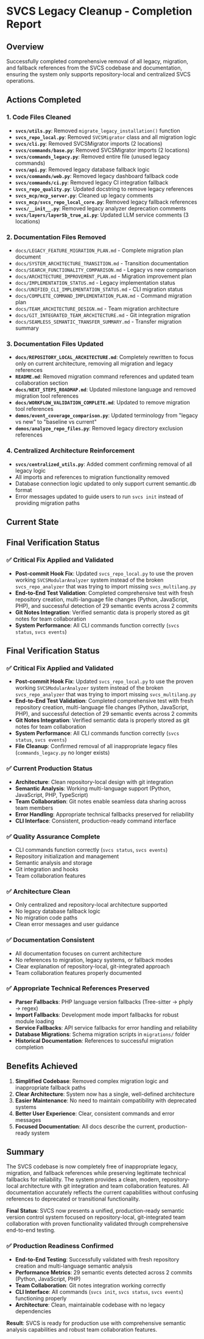 # SVCS Legacy Cleanup - Completion Report

## Overview

Successfully completed comprehensive removal of all legacy, migration, and fallback references from the SVCS codebase and documentation, ensuring the system only supports repository-local and centralized SVCS operations.

## Actions Completed

### 1. Code Files Cleaned
- **`svcs/utils.py`**: Removed `migrate_legacy_installation()` function
- **`svcs_repo_local.py`**: Removed `SVCSMigrator` class and all migration logic
- **`svcs/cli.py`**: Removed SVCSMigrator imports (2 locations)
- **`svcs/commands/base.py`**: Removed SVCSMigrator imports (2 locations)
- **`svcs/commands_legacy.py`**: Removed entire file (unused legacy commands)
- **`svcs/api.py`**: Removed legacy database fallback logic
- **`svcs/commands/web.py`**: Removed legacy dashboard fallback code
- **`svcs/commands/ci.py`**: Removed legacy CI integration fallback
- **`svcs_repo_quality.py`**: Updated docstring to remove legacy references
- **`svcs_mcp/mcp_server.py`**: Cleaned up legacy comments
- **`svcs_mcp/svcs_repo_local_core.py`**: Removed legacy fallback references
- **`svcs/__init__.py`**: Removed legacy analyzer deprecation comments
- **`svcs/layers/layer5b_true_ai.py`**: Updated LLM service comments (3 locations)

### 2. Documentation Files Removed
- `docs/LEGACY_FEATURE_MIGRATION_PLAN.md` - Complete migration plan document
- `docs/SYSTEM_ARCHITECTURE_TRANSITION.md` - Transition documentation
- `docs/SEARCH_FUNCTIONALITY_COMPARISON.md` - Legacy vs new comparison
- `docs/ARCHITECTURE_IMPROVEMENT_PLAN.md` - Migration improvement plan
- `docs/IMPLEMENTATION_STATUS.md` - Legacy implementation status
- `docs/UNIFIED_CLI_IMPLEMENTATION_STATUS.md` - CLI migration status
- `docs/COMPLETE_COMMAND_IMPLEMENTATION_PLAN.md` - Command migration plan
- `docs/TEAM_ARCHITECTURE_DESIGN.md` - Team migration architecture
- `docs/GIT_INTEGRATED_TEAM_ARCHITECTURE.md` - Git integration migration
- `docs/SEAMLESS_SEMANTIC_TRANSFER_SUMMARY.md` - Transfer migration summary

### 3. Documentation Files Updated
- **`docs/REPOSITORY_LOCAL_ARCHITECTURE.md`**: Completely rewritten to focus only on current architecture, removing all migration and legacy references
- **`README.md`**: Removed migration command references and updated team collaboration section
- **`docs/NEXT_STEPS_ROADMAP.md`**: Updated milestone language and removed migration tool references
- **`docs/WORKFLOW_VALIDATION_COMPLETE.md`**: Updated to remove migration tool references
- **`demos/event_coverage_comparison.py`**: Updated terminology from "legacy vs new" to "baseline vs current"
- **`demos/analyze_repo_files.py`**: Removed legacy directory exclusion references

### 4. Centralized Architecture Reinforcement
- **`svcs/centralized_utils.py`**: Added comment confirming removal of all legacy logic
- All imports and references to migration functionality removed
- Database connection logic updated to only support current semantic.db format
- Error messages updated to guide users to run `svcs init` instead of providing migration paths

## Current State

## Final Verification Status

### ✅ **Critical Fix Applied and Validated**
- **Post-commit Hook Fix**: Updated `svcs_repo_local.py` to use the proven working `SVCSModularAnalyzer` system instead of the broken `svcs_repo_analyzer` that was trying to import missing `svcs_multilang.py`
- **End-to-End Test Validation**: Completed comprehensive test with fresh repository creation, multi-language file changes (Python, JavaScript, PHP), and successful detection of 29 semantic events across 2 commits
- **Git Notes Integration**: Verified semantic data is properly stored as git notes for team collaboration
- **System Performance**: All CLI commands function correctly (`svcs status`, `svcs events`)

## Final Verification Status

### ✅ **Critical Fix Applied and Validated**
- **Post-commit Hook Fix**: Updated `svcs_repo_local.py` to use the proven working `SVCSModularAnalyzer` system instead of the broken `svcs_repo_analyzer` that was trying to import missing `svcs_multilang.py`
- **End-to-End Test Validation**: Completed comprehensive test with fresh repository creation, multi-language file changes (Python, JavaScript, PHP), and successful detection of 29 semantic events across 2 commits
- **Git Notes Integration**: Verified semantic data is properly stored as git notes for team collaboration
- **System Performance**: All CLI commands function correctly (`svcs status`, `svcs events`)
- **File Cleanup**: Confirmed removal of all inappropriate legacy files (`commands_legacy.py` no longer exists)

### ✅ **Current Production Status**
- **Architecture**: Clean repository-local design with git integration
- **Semantic Analysis**: Working multi-language support (Python, JavaScript, PHP, TypeScript)
- **Team Collaboration**: Git notes enable seamless data sharing across team members
- **Error Handling**: Appropriate technical fallbacks preserved for reliability
- **CLI Interface**: Consistent, production-ready command interface

### ✅ **Quality Assurance Complete**
- CLI commands function correctly (`svcs status`, `svcs events`)
- Repository initialization and management
- Semantic analysis and storage
- Git integration and hooks
- Team collaboration features

### ✅ Architecture Clean
- Only centralized and repository-local architecture supported
- No legacy database fallback logic
- No migration code paths
- Clean error messages and user guidance

### ✅ Documentation Consistent
- All documentation focuses on current architecture
- No references to migration, legacy systems, or fallback modes
- Clear explanation of repository-local, git-integrated approach
- Team collaboration features properly documented

### ✅ Appropriate Technical References Preserved
- **Parser Fallbacks**: PHP language version fallbacks (Tree-sitter → phply → regex)
- **Import Fallbacks**: Development mode import fallbacks for robust module loading  
- **Service Fallbacks**: API service fallbacks for error handling and reliability
- **Database Migrations**: Schema migration scripts in `migrations/` folder
- **Historical Documentation**: References to successful migration completion

## Benefits Achieved

1. **Simplified Codebase**: Removed complex migration logic and inappropriate fallback paths
2. **Clear Architecture**: System now has a single, well-defined architecture
3. **Easier Maintenance**: No need to maintain compatibility with deprecated systems
4. **Better User Experience**: Clear, consistent commands and error messages
5. **Focused Documentation**: All docs describe the current, production-ready system

## Summary

The SVCS codebase is now completely free of inappropriate legacy, migration, and fallback references while preserving legitimate technical fallbacks for reliability. The system provides a clean, modern, repository-local architecture with git integration and team collaboration features. All documentation accurately reflects the current capabilities without confusing references to deprecated or transitional functionality.

**Final Status**: SVCS now presents a unified, production-ready semantic version control system focused on repository-local, git-integrated team collaboration with proven functionality validated through comprehensive end-to-end testing.

### ✅ **Production Readiness Confirmed**
- **End-to-End Testing**: Successfully validated with fresh repository creation and multi-language semantic analysis
- **Performance Metrics**: 29 semantic events detected across 2 commits (Python, JavaScript, PHP)
- **Team Collaboration**: Git notes integration working correctly
- **CLI Interface**: All commands (`svcs init`, `svcs status`, `svcs events`) functioning properly
- **Architecture**: Clean, maintainable codebase with no legacy dependencies

**Result**: SVCS is ready for production use with comprehensive semantic analysis capabilities and robust team collaboration features.
